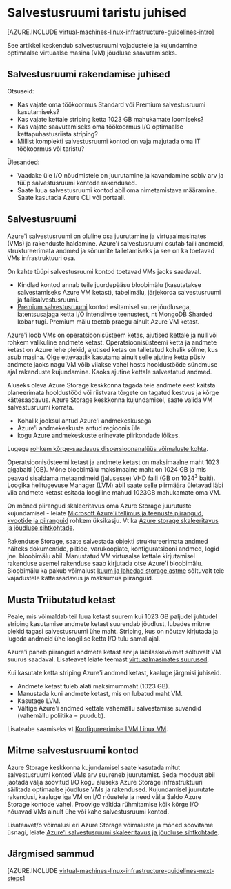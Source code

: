 <properties
    pageTitle="Salvestusruumi lahenduste juhised | Microsoft Azure'i"
    description="Teavet ja rakendamist suuniseid salvestusruumi lahenduste Azure taristu teenused kasutamise kohta."
    documentationCenter=""
    services="virtual-machines-linux"
    authors="iainfoulds"
    manager="timlt"
    editor=""
    tags="azure-resource-manager"/>

<tags
    ms.service="virtual-machines-linux"
    ms.workload="infrastructure-services"
    ms.tgt_pltfrm="vm-linux"
    ms.devlang="na"
    ms.topic="article"
    ms.date="09/08/2016"
    ms.author="iainfou"/>

# <a name="storage-infrastructure-guidelines"></a>Salvestusruumi taristu juhised

[AZURE.INCLUDE [virtual-machines-linux-infrastructure-guidelines-intro](../../includes/virtual-machines-linux-infrastructure-guidelines-intro.md)] 

See artikkel keskendub salvestusruumi vajadustele ja kujundamine optimaalse virtuaalse masina (VM) jõudluse saavutamiseks.


## <a name="implementation-guidelines-for-storage"></a>Salvestusruumi rakendamise juhised

Otsuseid:

- Kas vajate oma töökoormus Standard või Premium salvestusruumi kasutamiseks?
- Kas vajate kettale striping ketta 1023 GB mahukamate loomiseks?
- Kas vajate saavutamiseks oma töökoormus I/O optimaalse kettapuhastusriista striping?
- Millist komplekti salvestusruumi kontod on vaja majutada oma IT töökoormus või taristu?

Ülesanded:

- Vaadake üle I/O nõudmistele on juurutamine ja kavandamine sobiv arv ja tüüp salvestusruumi kontode rakendused.
- Saate luua salvestusruumi kontod abil oma nimetamistava määramine. Saate kasutada Azure CLI või portaali.


## <a name="storage"></a>Salvestusruumi

Azure'i salvestusruumi on oluline osa juurutamine ja virtuaalmasinates (VMs) ja rakenduste haldamine. Azure'i salvestusruumi osutab faili andmeid, struktureerimata andmed ja sõnumite talletamiseks ja see on ka toetavad VMs infrastruktuuri osa.

On kahte tüüpi salvestusruumi kontod toetavad VMs jaoks saadaval.

- Kindlad kontod annab teile juurdepääsu bloobimälu (kasutatakse salvestamiseks Azure VM ketast), tabelimälu, järjekorda salvestusruumi ja failisalvestusruumi.
- [Premium salvestusruumi](../storage/storage-premium-storage.md) kontod esitamisel suure jõudlusega, latentsusajaga ketta I/O intensiivse teenustest, nt MongoDB Sharded kobar tugi. Premium mälu toetab praegu ainult Azure VM ketast.

Azure'i loob VMs on operatsioonisüsteem ketas, ajutised kettale ja null või rohkem valikuline andmete ketast. Operatsioonisüsteemi ketta ja andmete ketast on Azure lehe plekid, ajutised ketas on talletatud kohalik sõlme, kus asub masina. Olge ettevaatlik kasutama ainult selle ajutine ketta püsiv andmete jaoks nagu VM võib viiakse vahel hosts hooldustööde sündmuse ajal rakenduste kujundamine. Kaoks ajutine kettale salvestatud andmed.

Aluseks oleva Azure Storage keskkonna tagada teie andmete eest kaitsta planeerimata hooldustööd või riistvara tõrgete on tagatud kestvus ja kõrge kättesaadavus. Azure Storage keskkonna kujundamisel, saate valida VM salvestusruumi korrata.

- Kohalik jooksul antud Azure'i andmekeskusega
- Azure'i andmekeskuste antud regioonis üle
- kogu Azure andmekeskuste erinevate piirkondade lõikes.

Lugege [rohkem kõrge-saadavus dispersioonanalüüs võimaluste kohta](../storage/storage-introduction.md#replication-for-durability-and-high-availability).

Operatsioonisüsteemi ketast ja andmete ketast on maksimaalne maht 1023 gigabaiti (GB). Mõne bloobimälu maksimaalne maht on 1024 GB ja mis peavad sisaldama metaandmeid (jalusesse) VHD faili (GB on 1024<sup>3</sup> baiti). Loogika helitugevuse Manager (LVM) abil saate selle piirmäära ületavad läbi viia andmete ketast esitada loogiline mahud 1023GB mahukamate oma VM.

On mõned piirangud skaleeritavus oma Azure Storage juurutuste kujundamisel - leiate [Microsoft Azure'i tellimus ja teenuste piirangud, kvootide ja piiranguid](azure-subscription-service-limits.md#storage-limits) rohkem üksikasju. Vt ka [Azure storage skaleeritavus ja jõudluse sihtkohtade](../storage/storage-scalability-targets.md).

Rakenduse Storage, saate salvestada objekti struktureerimata andmed näiteks dokumentide, piltide, varukoopiate, konfiguratsiooni andmed, logid jne. bloobimälu abil. Manustatud VM virtuaalse kettale kirjutamisel rakenduse asemel rakenduse saab kirjutada otse Azure'i bloobimälu. Bloobimälu ka pakub võimalust [kuum ja lahedad storage astme](../storage/storage-blob-storage-tiers.md) sõltuvalt teie vajadustele kättesaadavus ja maksumus piiranguid.


## <a name="striped-disks"></a>Musta Triibutatud ketast
Peale, mis võimaldab teil luua ketast suurem kui 1023 GB paljudel juhtudel striping kasutamise andmete ketast suurendab jõudlust, lubades mitme plekid tagasi salvestusruumi ühe maht. Striping, kus on nõutav kirjutada ja lugeda andmeid ühe loogilise ketta I/O tulu samal ajal.

Azure'i paneb piirangud andmete ketast arv ja läbilaskevõimet sõltuvalt VM suurus saadaval. Lisateavet leiate teemast [virtuaalmasinates suurused](virtual-machines-linux-sizes.md).

Kui kasutate ketta striping Azure'i andmed ketast, kaaluge järgmisi juhiseid.

- Andmete ketast tuleb alati maksimummaht (1023 GB).
- Manustada kuni andmete ketast, mis on lubatud maht VM.
- Kasutage LVM.
- Vältige Azure'i andmed kettale vahemällu salvestamise suvandid (vahemällu poliitika = puudub).

Lisateabe saamiseks vt [Konfigureerimise LVM Linux VM](virtual-machines-linux-configure-lvm.md).


## <a name="multiple-storage-accounts"></a>Mitme salvestusruumi kontod

Azure Storage keskkonna kujundamisel saate kasutada mitut salvestusruumi kontod VMs arv suureneb juurutamist. Seda moodust abil jaotada välja soovitud I/O kogu aluseks Azure Storage infrastruktuuri säilitada optimaalse jõudluse VMs ja rakendused. Kujundamisel juurutate rakendusi, kaaluge iga VM on I/O nõuetele ja need välja Saldo Azure Storage kontode vahel. Proovige vältida rühmitamise kõik kõrge I/O nõuavad VMs ainult ühe või kahe salvestusruumi kontod.

Lisateavet/o võimalusi eri Azure Storage võimaluste ja mõned soovitame üsnagi, leiate [Azure'i salvestusruumi skaleeritavus ja jõudluse sihtkohtade](../storage/storage-scalability-targets.md).


## <a name="next-steps"></a>Järgmised sammud

[AZURE.INCLUDE [virtual-machines-linux-infrastructure-guidelines-next-steps](../../includes/virtual-machines-linux-infrastructure-guidelines-next-steps.md)] 